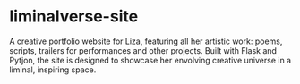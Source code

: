 # liminalverse-site
A creative portfolio website for Liza, featuring all her artistic work: poems, scripts, trailers for performances and other projects. Built with Flask and Pytjon, the site is designed to showcase her envolving creative universe in a liminal, inspiring space.
